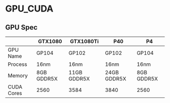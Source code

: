 # GPU_CUDA

## GPU Spec

|           |    GTX1080   |    GTX1080Ti |    P40    |    P4    |
| --------- | ------------ | ------------ | --------- | -------- |
| GPU Name  |     GP104    |     GP102    |   GP102   |  GP104   |
| Process   |     16nm     |     16nm     |    16nm   |   16nm   |
| Memory    |  8GB GDDR5X  |  11GB GDDR5X	|24GB GDDR5X|8GB GDDR5X|
|CUDA Cores |     2560     |     3584     |    3840   |   2560   |







